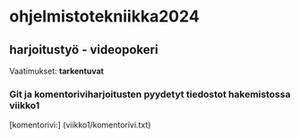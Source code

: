 # ohjelmistotekniikka2024
## harjoitustyö - videopokeri
Vaatimukset: **tarkentuvat**

### Git ja komentoriviharjoitusten pyydetyt tiedostot hakemistossa viikko1

[komentorivi:] (viikko1/komentorivi.txt)
